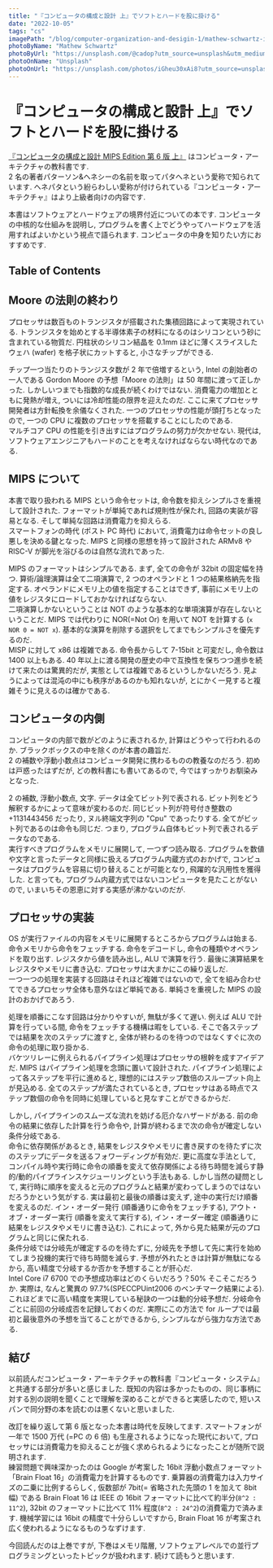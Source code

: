 ```yaml
---
title: "『コンピュータの構成と設計 上』でソフトとハードを股に掛ける"
date: "2022-10-05"
tags: "cs"
imagePath: "/blog/computer-organization-and-desigin-1/mathew-schwartz-iGheu30xAi8-unsplash.jpg"
photoByName: "Mathew Schwartz"
photoByUrl: "https://unsplash.com/@cadop?utm_source=unsplash&utm_medium=referral&utm_content=creditCopyText"
photoOnName: "Unsplash"
photoOnUrl: "https://unsplash.com/photos/iGheu30xAi8?utm_source=unsplash&utm_medium=referral&utm_content=creditCopyText"
---
```


# 『コンピュータの構成と設計 上』でソフトとハードを股に掛ける

[『コンピュータの構成と設計 MIPS Edition 第 6 版 上』](https://bookplus.nikkei.com/atcl/catalog/21/S70090/) はコンピュータ・アーキテクチャの教科書です.  
2 名の著者パターソン&ヘネシーの名前を取ってパタへネという愛称で知られています. ヘネパタという紛らわしい愛称が付けられている『コンピュータ・アーキテクチャ』はより上級者向けの内容です.

本書はソフトウェアとハードウェアの境界付近についての本です. コンピュータの中核的な仕組みを説明し, プログラムを書く上でどうやってハードウェアを活用すればよいかという視点で語られます. コンピュータの中身を知りたい方におすすめです.

## Table of Contents

## Moore の法則の終わり

プロセッサは数百ものトランジスタが搭載された集積回路によって実現されている. トランジスタを始めとする半導体素子の材料になるのはシリコンという砂に含まれている物質だ. 円柱状のシリコン結晶を 0.1mm ほどに薄くスライスしたウェハ (wafer) を格子状にカットすると, 小さなチップができる.

チップ一つ当たりのトランジスタ数が 2 年で倍増するという, Intel の創始者の一人である Gordon Moore の予想「Moore の法則」は 50 年間に渡って正しかった. しかしいつまでも指数的な成長が続くわけではない. 消費電力の増加とともに発熱が増え, ついには冷却性能の限界を迎えたのだ. ここに来てプロセッサ開発者は方針転換を余儀なくされた. 一つのプロセッサの性能が頭打ちとなったので, 一つの CPU に複数のプロセッサを搭載することにしたのである.  
マルチコア CPU の性能を引き出すにはプログラムの努力が欠かせない. 現代は, ソフトウェアエンジニアもハードのことを考えなければならない時代なのである.

## MIPS について

本書で取り扱われる MIPS という命令セットは, 命令数を抑えシンプルさを重視して設計された. フォーマットが単純であれば規則性が保たれ, 回路の実装が容易となる. そして単純な回路は消費電力を抑えらる.  
スマートフォンの時代 (ポスト PC 時代) において, 消費電力は命令セットの良し悪しを決める鍵となった. MIPS と同様の思想を持って設計された ARMv8 や RISC-V が脚光を浴びるのは自然な流れであった.

MIPS のフォーマットはシンプルである. まず, 全ての命令が 32bit の固定幅を持つ. 算術/論理演算は全て二項演算で, 2 つのオペランドと 1 つの結果格納先を指定する. オペランドにメモリ上の値を指定することはできず, 事前にメモリ上の値をレジスタにロードしておかなければならない.  
二項演算しかないということは NOT のような基本的な単項演算が存在しないということだ. MIPS では代わりに NOR(=Not Or) を用いて NOT を計算する (`x NOR 0 = NOT x`). 基本的な演算を削除する選択をしてまでもシンプルさを優先するのだ.  
MISP に対して x86 は複雑である. 命令長からして 7-15bit と可変だし, 命令数は 1400 以上もある. 40 年以上に渡る開発の歴史の中で互換性を保ちつつ進歩を続けて来たのは驚異的だが, 実態としては複雑であるというしかないだろう. 見ようによっては混沌の中にも秩序があるのかも知れないが, とにかく一見すると複雑そうに見えるのは確かである.

## コンピュータの内側

コンピュータの内部で数がどのように表されるか, 計算はどうやって行われるのか. ブラックボックスの中を除くのが本書の趣旨だ.  
2 の補数や浮動小数点はコンピュータ開発に携わるものの教養なのだろう. 初めは戸惑ったはずだが, どの教科書にも書いてあるので, 今ではすっかりお馴染みとなった.

2 の補数, 浮動小数点, 文字. データは全てビット列で表される. ビット列をどう解釈するかによって意味が変わるのだ. 同じビット列が符号付き整数の +1131443456 だったり, ヌル終端文字列の "Cpu" であったりする. 全てがビット列であるのは命令も同じだ. つまり, プログラム自体もビット列で表されるデータなのである.  
実行すべきプログラムをメモリに展開して, 一つずつ読み取る. プログラムを数値や文字と言ったデータと同様に扱えるプログラム内蔵方式のおかげで, コンピュータはプログラムを容易に切り替えることが可能となり, 飛躍的な汎用性を獲得した. と言っても, プログラム内蔵方式ではないコンピュータを見たことがないので, いまいちその恩恵に対する実感が沸かないのだが.

## プロセッサの実装

OS が実行ファイルの内容をメモリに展開するところからプログラムは始まる.  
命令メモリから命令をフェッチする. 命令をデコードし, 命令の種類やオペランドを取り出す. レジスタから値を読み出し, ALU で演算を行う. 最後に演算結果をレジスタやメモリに書き込む. プロセッサは大まかにこの繰り返しだ.  
一つ一つの処理を実装する回路はそれほど複雑ではないので, 全てを組み合わせてできるプロセッサ全体も意外なほど単純である. 単純さを重視した MIPS の設計のおかげであろう.

処理を順番にこなす回路は分かりやすいが, 無駄が多くて遅い. 例えば ALU で計算を行っている間, 命令をフェッチする機構は暇をしている. そこで各ステップでは結果を次のステップに渡すと, 全体が終わるのを待つのではなくすぐに次の命令の処理に取り掛かる.  
バケツリレーに例えられるパイプライン処理はプロセッサの根幹を成すアイデアだ. MIPS はパイプライン処理を念頭に置いて設計された. パイプライン処理によって各ステップを平行に進めると, 理想的にはステップ数倍のスループット向上が見込める. 全てのステップが満たされているとき, プロセッサはある時点でステップ数個の命令を同時に処理していると見なすことができるからだ.

しかし, パイプラインのスムーズな流れを妨げる厄介なハザードがある. 前の命令の結果に依存した計算を行う命令や, 計算が終わるまで次の命令が確定しない条件分岐である.  
命令に依存関係があるとき, 結果をレジスタやメモリに書き戻すのを待たずに次のステップにデータを送るフォワーディングが有効だ. 更に高度な手法として, コンパイル時や実行時に命令の順番を変えて依存関係による待ち時間を減らす静的/動的パイプラインスケジューリングという手法もある. しかし当然の疑問として, 実行時に順序を変えると元のプログラムと結果が変わってしまうのではないだろうかという気がする. 実は最初と最後の順番は変えず, 途中の実行だけ順番を変えるのだ. イン・オーダー発行 (順番通りに命令をフェッチする), アウト・オブ・オーダー実行 (順番を変えて実行する), イン・オーダー確定 (順番通りに結果をレジスタやメモリに書き込む). これによって, 外から見た結果が元のプログラムと同じに保たれる.  
条件分岐では分岐先が確定するのを待たずに, 分岐先を予想して先に実行を始めてしまう投機的実行で待ち時間を減らす. 予想が外れたときは計算が無駄になるから, 高い精度で分岐するか否かを予想することが肝心だ.  
Intel Core i7 6700 での予想成功率はどのくらいだろう？50% そこそこだろうか. 実際は, なんと驚異の 97.7%(SPECCPUint2006 のベンチマーク結果による). これほどまでに高い精度を実現している秘訣の一つは動的分岐予想だ. 分岐命令ごとに前回の分岐成否を記録しておくのだ. 実際にこの方法で for ループでは最初と最後意外の予想を当てることができるから, シンプルながら強力な方法である.

## 結び

以前読んだコンピュータ・アーキテクチャの教科書『コンピュータ・システム』と共通する部分が多いと感じました. 既知の内容は多かったものの、同じ事柄に対する別の説明を聞くことで理解を深めることができると実感したので, 短いスパンで同分野の本を読むのは悪くないと思いました.

改訂を繰り返して第 6 版となった本書は時代を反映してます. スマートフォンが一年で 1500 万代 (=PC の 6 倍) も生産されるようになった現代において, プロセッサには消費電力を抑えることが強く求められるようになったことが随所で説明されます.  
練習問題で興味深かったのは Google が考案した 16bit 浮動小数点フォーマット「Brain Float 16」の消費電力を計算するものです. 乗算器の消費電力は入力サイズの二乗に比例するらしく, 仮数部が 7bit(= 省略された先頭の 1 を加えて 8bit 幅) である Brain Float 16 は IEEE の 16bit フォーマットに比べて約半分(`8^2 : 11^2`), 32bit のフォーマットに比べて 11% 程度(`8^2 : 24^2`)の消費電力で済みます. 機械学習には 16bit の精度で十分らしいですから, Brain Float 16 が考案され広く使われるようになるものうなずけます.

今回読んだのは上巻ですが, 下巻はメモリ階層, ソフトウェアレベルでの並行プログラミングといったトピックが扱われます. 続けて読もうと思います.

